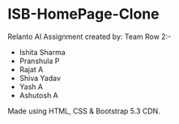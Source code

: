# ISB-HomePage-Clone
Relanto AI Assignment created by:
Team Row 2:-
* Ishita Sharma
* Pranshula P
* Rajat A
* Shiva Yadav
* Yash A
* Ashutosh A

Made using HTML, CSS & Bootstrap 5.3 CDN.
